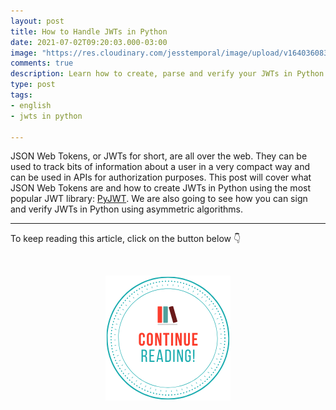 ```yaml
---
layout: post
title: How to Handle JWTs in Python
date: 2021-07-02T09:20:03.000-03:00
image: "https://res.cloudinary.com/jesstemporal/image/upload/v1640360835/covers/click_to_read_zqslfy.png"
comments: true
description: Learn how to create, parse and verify your JWTs in Python using PyJWT
type: post
tags:
- english
- jwts in python

---
```

JSON Web Tokens, or JWTs for short, are all over the web. They can be used to track bits of information about a user in a very compact way and can be used in APIs for authorization purposes. This post will cover what JSON Web Tokens are and how to create JWTs in Python using the most popular JWT library: [PyJWT](http://pyjwt.readthedocs.io/). We are also going to see how you can sign and verify JWTs in Python using asymmetric algorithms.

***

To keep reading this article, click on the button below 👇

<br> <center> <a href="https://auth0.com/blog/how-to-handle-jwt-in-python/"> <img src="/images/keep_reading.png"/> </a> </center>